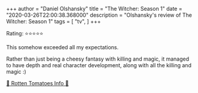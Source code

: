 +++
author = "Daniel Olshansky"
title = "The Witcher: Season 1"
date = "2020-03-26T22:00:38.368000"
description = "Olshansky's review of The Witcher: Season 1"
tags = [
    "tv",
]
+++

Rating: ⭐⭐⭐⭐⭐

This somehow exceeded all my expectations.

Rather than just being a cheesy fantasy with killing and magic, it managed to have depth and real character development, along with all the killing and magic :)

[🍅 Rotten Tomatoes Info 🍅](https://www.rottentomatoes.com//tv/the_witcher/s01)